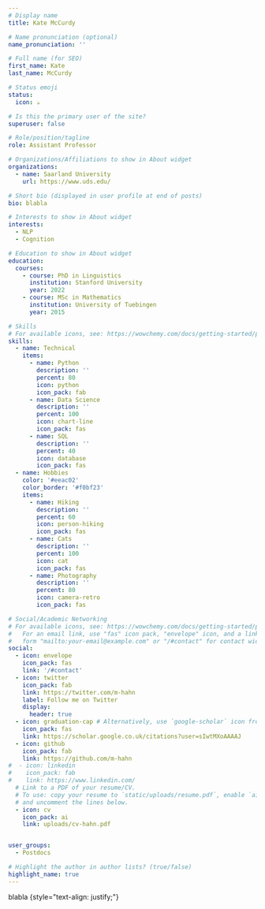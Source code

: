 ```yaml
---
# Display name
title: Kate McCurdy

# Name pronunciation (optional)
name_pronunciation: ''

# Full name (for SEO)
first_name: Kate
last_name: McCurdy

# Status emoji
status:
  icon: ☕️

# Is this the primary user of the site?
superuser: false

# Role/position/tagline
role: Assistant Professor

# Organizations/Affiliations to show in About widget
organizations:
  - name: Saarland University
    url: https://www.uds.edu/

# Short bio (displayed in user profile at end of posts)
bio: blabla

# Interests to show in About widget
interests:
  - NLP
  - Cognition

# Education to show in About widget
education:
  courses:
    - course: PhD in Linguistics
      institution: Stanford University
      year: 2022
    - course: MSc in Mathematics
      institution: University of Tuebingen
      year: 2015

# Skills
# For available icons, see: https://wowchemy.com/docs/getting-started/page-builder/#icons
skills:
  - name: Technical
    items:
      - name: Python
        description: ''
        percent: 80
        icon: python
        icon_pack: fab
      - name: Data Science
        description: ''
        percent: 100
        icon: chart-line
        icon_pack: fas
      - name: SQL
        description: ''
        percent: 40
        icon: database
        icon_pack: fas
  - name: Hobbies
    color: '#eeac02'
    color_border: '#f0bf23'
    items:
      - name: Hiking
        description: ''
        percent: 60
        icon: person-hiking
        icon_pack: fas
      - name: Cats
        description: ''
        percent: 100
        icon: cat
        icon_pack: fas
      - name: Photography
        description: ''
        percent: 80
        icon: camera-retro
        icon_pack: fas

# Social/Academic Networking
# For available icons, see: https://wowchemy.com/docs/getting-started/page-builder/#icons
#   For an email link, use "fas" icon pack, "envelope" icon, and a link in the
#   form "mailto:your-email@example.com" or "/#contact" for contact widget.
social:
  - icon: envelope
    icon_pack: fas
    link: '/#contact'
  - icon: twitter
    icon_pack: fab
    link: https://twitter.com/m-hahn
    label: Follow me on Twitter
    display:
      header: true
  - icon: graduation-cap # Alternatively, use `google-scholar` icon from `ai` icon pack
    icon_pack: fas
    link: https://scholar.google.co.uk/citations?user=sIwtMXoAAAAJ
  - icon: github
    icon_pack: fab
    link: https://github.com/m-hahn
#  - icon: linkedin
#    icon_pack: fab
#    link: https://www.linkedin.com/
  # Link to a PDF of your resume/CV.
  # To use: copy your resume to `static/uploads/resume.pdf`, enable `ai` icons in `params.yaml`,
  # and uncomment the lines below.
  - icon: cv
    icon_pack: ai
    link: uploads/cv-hahn.pdf


user_groups:
  - Postdocs

# Highlight the author in author lists? (true/false)
highlight_name: true
---
```


blabla
{style="text-align: justify;"}
